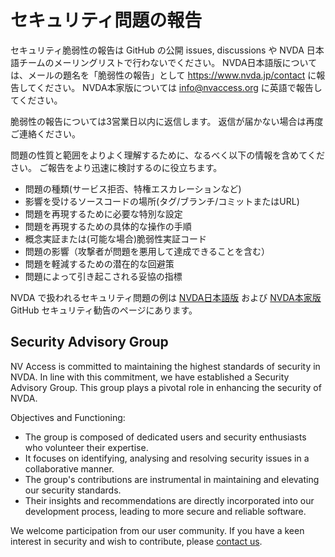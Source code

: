 # セキュリティ問題の報告

セキュリティ脆弱性の報告は GitHub の公開 issues, discussions や NVDA 日本語チームのメーリングリストで行わないでください。
NVDA日本語版については、メールの題名を「脆弱性の報告」として https://www.nvda.jp/contact に報告してください。
NVDA本家版については info@nvaccess.org に英語で報告してください。

脆弱性の報告については3営業日以内に返信します。
返信が届かない場合は再度ご連絡ください。 

問題の性質と範囲をよりよく理解するために、なるべく以下の情報を含めてください。
ご報告をより迅速に検討するのに役立ちます。

* 問題の種類(サービス拒否、特権エスカレーションなど)
* 影響を受けるソースコードの場所(タグ/ブランチ/コミットまたはURL)
* 問題を再現するために必要な特別な設定
* 問題を再現するための具体的な操作の手順
* 概念実証または(可能な場合)脆弱性実証コード
* 問題の影響（攻撃者が問題を悪用して達成できることを含む）
* 問題を軽減するための潜在的な回避策
* 問題によって引き起こされる妥協の指標

NVDA で扱われるセキュリティ問題の例は [NVDA日本語版](https://github.com/nvdajp/nvdajp/security/advisories) および [NVDA本家版](https://github.com/nvaccess/nvda/security/advisories) GitHub セキュリティ勧告のページにあります。

## Security Advisory Group

NV Access is committed to maintaining the highest standards of security in NVDA. In line with this commitment, we have established a Security Advisory Group. This group plays a pivotal role in enhancing the security of NVDA.

Objectives and Functioning:

* The group is composed of dedicated users and security enthusiasts who volunteer their expertise.
* It focuses on identifying, analysing and resolving security issues in a collaborative manner.
* The group's contributions are instrumental in maintaining and elevating our security standards.
* Their insights and recommendations are directly incorporated into our development process, leading to more secure and reliable software.

We welcome participation from our user community. If you have a keen interest in security and wish to contribute, please [contact us](mailto:info@nvaccess.org]).